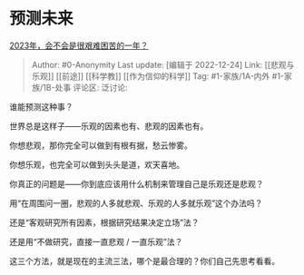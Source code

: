 # 预测未来
[2023年，会不会是很艰难困苦的一年？](https://www.zhihu.com/question/570395913/answer/2813752916)

> Author: #0-Anonymity
> Last update: [编辑于 2022-12-24]
> Link: [[悲观与乐观]] [[前途]] [[科学教]] [[作为信仰的科学]]
> Tag: #1-家族/1A-内外 #1-家族/1B-处事
> 评论区:
> 泛讨论:

谁能预测这种事？

世界总是这样子——乐观的因素也有、悲观的因素也有。

你想悲观，那你完全可以做到有根有据，愁云惨雾。

你想乐观，也完全可以做到头头是道，欢天喜地。

你真正的问题是——你到底应该用什么机制来管理自己是乐观还是悲观？

用“在周围问一圈，悲观的人多就悲观、乐观的人多就乐观”这个办法吗？

还是“客观研究所有因素，根据研究结果决定立场”法？

还是用“不做研究，直接一直悲观 / 一直乐观”法？

这三个方法，就是现在的主流三法，哪个是最合理的？你们自己先思考看看。
